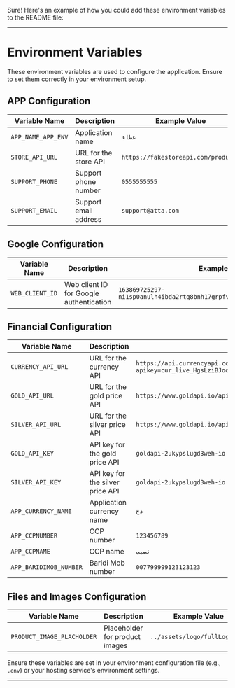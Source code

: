 Sure! Here's an example of how you could add these environment variables to the README file:

---

# Environment Variables

These environment variables are used to configure the application. Ensure to set them correctly in your environment setup.

## APP Configuration

| Variable Name         | Description                              | Example Value                         |
|-----------------------|------------------------------------------|---------------------------------------|
| `APP_NAME_APP_ENV`    | Application name                         | `عطاء`                                |
| `STORE_API_URL`       | URL for the store API                    | `https://fakestoreapi.com/products`   |
| `SUPPORT_PHONE`       | Support phone number                     | `0555555555`                          |
| `SUPPORT_EMAIL`       | Support email address                    | `support@atta.com`                    |

## Google Configuration

| Variable Name         | Description                              | Example Value                                                           |
|-----------------------|------------------------------------------|-------------------------------------------------------------------------|
| `WEB_CLIENT_ID`       | Web client ID for Google authentication  | `163869725297-ni1sp0anulh4ibda2rtq8bnh17grpfvk.apps.googleusercontent.com`|

## Financial Configuration

| Variable Name         | Description                              | Example Value                                                                 |
|-----------------------|------------------------------------------|-------------------------------------------------------------------------------|
| `CURRENCY_API_URL`    | URL for the currency API                 | `https://api.currencyapi.com/v3/latest?apikey=cur_live_HgsLziBJodKVkztxIli25uzaOpUTVFcLOnjG3wHh&currencies=EUR%2CUSD%2CCAD%2CDZD&base_currency=EUR`|
| `GOLD_API_URL`        | URL for the gold price API               | `https://www.goldapi.io/api/XAU/EUR`                                          |
| `SILVER_API_URL`      | URL for the silver price API             | `https://www.goldapi.io/api/XAG/EUR`                                          |
| `GOLD_API_KEY`        | API key for the gold price API           | `goldapi-2ukypslugd3weh-io`                                                   |
| `SILVER_API_KEY`      | API key for the silver price API         | `goldapi-2ukypslugd3weh-io`                                                   |
| `APP_CURRENCY_NAME`   | Application currency name                | `دج`                                                                         |
| `APP_CCPNUMBER`       | CCP number                               | `123456789`                                                                  |
| `APP_CCPNAME`         | CCP name                                 | `نصيب`                                                                       |
| `APP_BARIDIMOB_NUMBER`| Baridi Mob number                        | `007799999123123123`                                                         |

## Files and Images Configuration

| Variable Name                  | Description                              | Example Value                   |
|--------------------------------|------------------------------------------|---------------------------------|
| `PRODUCT_IMAGE_PLACHOLDER`     | Placeholder for product images           | `../assets/logo/fullLogo.png`   |

Ensure these variables are set in your environment configuration file (e.g., `.env`) or your hosting service's environment settings.

---